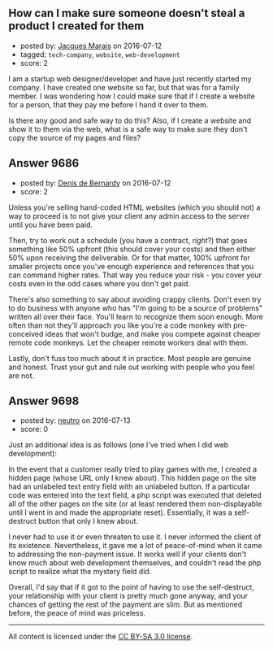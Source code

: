 ## How can I make sure someone doesn't steal a product I created for them

- posted by: [Jacques Marais](https://stackexchange.com/users/3848651/jacques-marais) on 2016-07-12
- tagged: `tech-company`, `website`, `web-development`
- score: 2

I am a startup web designer/developer and have just recently started my company. I have created one website so far, but that was for a family member. I was wondering how I could make sure that if I create a website for a person, that they pay me before I hand it over to them.

Is there any good and safe way to do this? Also, if I create a website and show it to them via the web, what is a safe way to make sure they don't copy the source of my pages and files?


## Answer 9686

- posted by: [Denis de Bernardy](https://stackexchange.com/users/182468/denis-de-bernardy) on 2016-07-12
- score: 2

Unless you're selling hand-coded HTML websites (which you should not) a way to proceed is to not give your client any admin access to the server until you have been paid.

Then, try to work out a schedule (you have a contract, _right_?) that goes something like 50% upfront (this should cover your costs) and then either 50% upon receiving the deliverable. Or for that matter, 100% upfront for smaller projects once you've enough experience and references that you can command higher rates. That way you reduce your risk - you cover your costs even in the odd cases where you don't get paid.

There's also something to say about avoiding crappy clients. Don't even try to do business with anyone who has "I'm going to be a source of problems" written all over their face. You'll learn to recognize them soon enough. More often than not they'll approach you like you're a code monkey with pre-conceived ideas that won't budge, and make you compete against cheaper remote code monkeys. Let the cheaper remote workers deal with them.

Lastly, don't fuss too much about it in practice. Most people are genuine and honest. Trust your gut and rule out working with people who you feel are not.


## Answer 9698

- posted by: [neutro](https://stackexchange.com/users/8808557/neutro) on 2016-07-13
- score: 0

Just an additional idea is as follows (one I've tried when I did web development):

In the event that a customer really tried to play games with me, I created a hidden page (whose URL only I knew about).  This hidden page on the site had an unlabeled text entry field with an unlabeled button.  If a particular code was entered into the text field, a php script was executed that deleted all of the other pages on the site (or at least rendered them non-displayable until I went in and made the appropriate reset).  Essentially, it was a self-destruct button that only I knew about.

I never had to use it or even threaten to use it.  I never informed the client of its existence.  Nevertheless, it gave me a lot of peace-of-mind when it came to addressing the non-payment issue.  It works well if your clients don't know much about web development themselves, and couldn't read the php script to realize what the mystery field did.

Overall, I'd say that if it got to the point of having to use the self-destruct, your relationship with your client is pretty much gone anyway, and your chances of getting the rest of the payment are slim.  But as mentioned before, the peace of mind was priceless.



---

All content is licensed under the [CC BY-SA 3.0 license](https://creativecommons.org/licenses/by-sa/3.0/).
